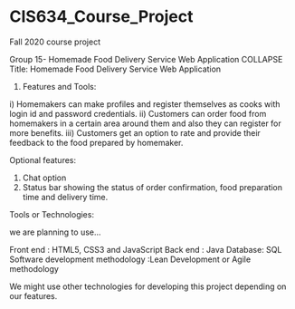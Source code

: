 # CIS634_Course_Project
Fall 2020 course project

Group 15- Homemade Food Delivery Service Web Application
COLLAPSE
Title: Homemade Food Delivery Service Web Application

1) Features and Tools:

i) Homemakers can make profiles and register themselves as cooks with login id and password credentials.
ii) Customers can order food from homemakers in a certain area around them and also they can register for more benefits.
iii) Customers get an option to rate and provide their feedback to the food prepared by homemaker.

Optional features:

1) Chat option
2) Status bar showing the status of order confirmation, food preparation time and delivery time.

Tools or Technologies:

we are planning to use...

Front end :  HTML5, CSS3 and JavaScript
Back end : Java
Database: SQL
Software development methodology :Lean Development or Agile methodology

We might use other technologies for developing this project depending on our features.
